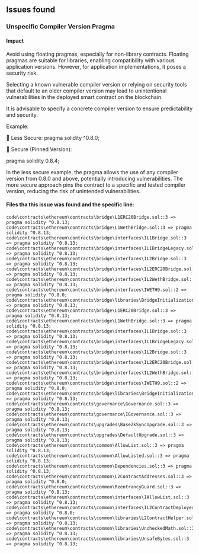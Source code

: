 ## Issues found


### Unspecific Compiler Version Pragma

#### Impact
Avoid using floating pragmas, especially for non-library contracts. Floating pragmas are suitable for libraries, enabling compatibility with various application versions. However, for application implementations, it poses a security risk.

Selecting a known vulnerable compiler version or relying on security tools that default to an older compiler version may lead to unintentional vulnerabilities in the deployed smart contract on the blockchain.

It is advisable to specify a concrete compiler version to ensure predictability and security.

Example:

🤦 Less Secure:
pragma solidity ^0.8.0;

🚀 Secure (Pinned Version):

pragma solidity 0.8.4;

In the less secure example, the pragma allows the use of any compiler version from 0.8.0 and above, potentially introducing vulnerabilities. The more secure approach pins the contract to a specific and tested compiler version, reducing the risk of unintended vulnerabilities.


#### Files tha this issue was found and the specific line:
```
code\contracts\ethereum\contracts\bridge\L1ERC20Bridge.sol::3 => pragma solidity ^0.8.13;
code\contracts\ethereum\contracts\bridge\L1WethBridge.sol::3 => pragma solidity ^0.8.13;
code\contracts\ethereum\contracts\bridge\interfaces\IL1Bridge.sol::3 => pragma solidity ^0.8.13;
code\contracts\ethereum\contracts\bridge\interfaces\IL1BridgeLegacy.sol::3 => pragma solidity ^0.8.13;
code\contracts\ethereum\contracts\bridge\interfaces\IL2Bridge.sol::3 => pragma solidity ^0.8.13;
code\contracts\ethereum\contracts\bridge\interfaces\IL2ERC20Bridge.sol::3 => pragma solidity ^0.8.13;
code\contracts\ethereum\contracts\bridge\interfaces\IL2WethBridge.sol::3 => pragma solidity ^0.8.13;
code\contracts\ethereum\contracts\bridge\interfaces\IWETH9.sol::2 => pragma solidity ^0.8.0;
code\contracts\ethereum\contracts\bridge\libraries\BridgeInitializationHelper.sol::3 => pragma solidity ^0.8.13;
code\contracts\ethereum\contracts\bridge\L1ERC20Bridge.sol::3 => pragma solidity ^0.8.13;
code\contracts\ethereum\contracts\bridge\L1WethBridge.sol::3 => pragma solidity ^0.8.13;
code\contracts\ethereum\contracts\bridge\interfaces\IL1Bridge.sol::3 => pragma solidity ^0.8.13;
code\contracts\ethereum\contracts\bridge\interfaces\IL1BridgeLegacy.sol::3 => pragma solidity ^0.8.13;
code\contracts\ethereum\contracts\bridge\interfaces\IL2Bridge.sol::3 => pragma solidity ^0.8.13;
code\contracts\ethereum\contracts\bridge\interfaces\IL2ERC20Bridge.sol::3 => pragma solidity ^0.8.13;
code\contracts\ethereum\contracts\bridge\interfaces\IL2WethBridge.sol::3 => pragma solidity ^0.8.13;
code\contracts\ethereum\contracts\bridge\interfaces\IWETH9.sol::2 => pragma solidity ^0.8.0;
code\contracts\ethereum\contracts\bridge\libraries\BridgeInitializationHelper.sol::3 => pragma solidity ^0.8.13;
code\contracts\ethereum\contracts\governance\Governance.sol::3 => pragma solidity ^0.8.13;
code\contracts\ethereum\contracts\governance\IGovernance.sol::3 => pragma solidity ^0.8.13;
code\contracts\ethereum\contracts\upgrades\BaseZkSyncUpgrade.sol::3 => pragma solidity ^0.8.13;
code\contracts\ethereum\contracts\upgrades\DefaultUpgrade.sol::3 => pragma solidity ^0.8.13;
code\contracts\ethereum\contracts\common\AllowList.sol::3 => pragma solidity ^0.8.13;
code\contracts\ethereum\contracts\common\AllowListed.sol::3 => pragma solidity ^0.8.13;
code\contracts\ethereum\contracts\common\Dependencies.sol::3 => pragma solidity ^0.8.13;
code\contracts\ethereum\contracts\common\L2ContractAddresses.sol::3 => pragma solidity ^0.8.0;
code\contracts\ethereum\contracts\common\ReentrancyGuard.sol::3 => pragma solidity ^0.8.13;
code\contracts\ethereum\contracts\common\interfaces\IAllowList.sol::3 => pragma solidity ^0.8.13;
code\contracts\ethereum\contracts\common\interfaces\IL2ContractDeployer.sol::3 => pragma solidity ^0.8.0;
code\contracts\ethereum\contracts\common\libraries\L2ContractHelper.sol::3 => pragma solidity ^0.8.13;
code\contracts\ethereum\contracts\common\libraries\UncheckedMath.sol::3 => pragma solidity ^0.8.13;
code\contracts\ethereum\contracts\common\libraries\UnsafeBytes.sol::3 => pragma solidity ^0.8.13;
```
